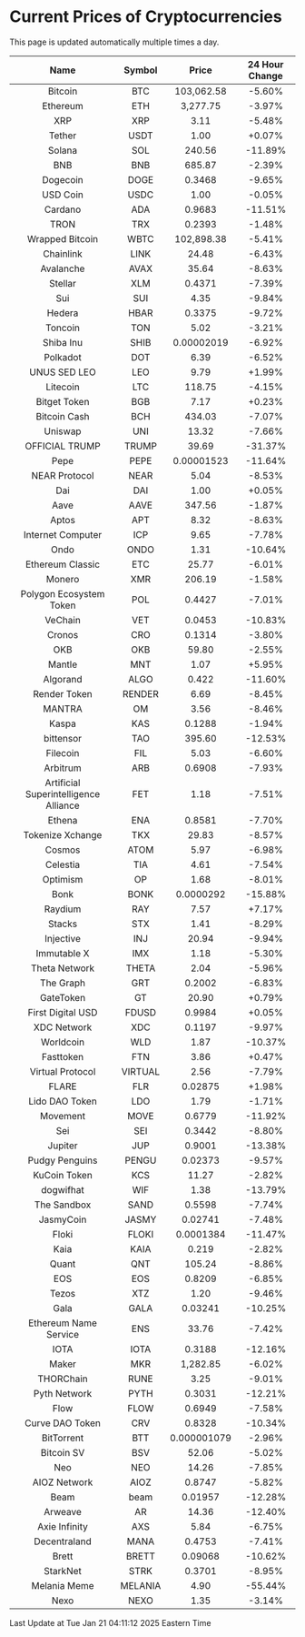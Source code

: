 # Current Prices of Cryptocurrencies
This page is updated automatically multiple times a day.

| Name | Symbol | Price | 24 Hour Change |
| :---: |:---:| :---: | :---: |
| Bitcoin | BTC | 103,062.58 | -5.60% |
| Ethereum | ETH | 3,277.75 | -3.97% |
| XRP | XRP | 3.11 | -5.48% |
| Tether | USDT | 1.00 | +0.07% |
| Solana | SOL | 240.56 | -11.89% |
| BNB | BNB | 685.87 | -2.39% |
| Dogecoin | DOGE | 0.3468 | -9.65% |
| USD Coin | USDC | 1.00 | -0.05% |
| Cardano | ADA | 0.9683 | -11.51% |
| TRON | TRX | 0.2393 | -1.48% |
| Wrapped Bitcoin | WBTC | 102,898.38 | -5.41% |
| Chainlink | LINK | 24.48 | -6.43% |
| Avalanche | AVAX | 35.64 | -8.63% |
| Stellar | XLM | 0.4371 | -7.39% |
| Sui | SUI | 4.35 | -9.84% |
| Hedera | HBAR | 0.3375 | -9.72% |
| Toncoin | TON | 5.02 | -3.21% |
| Shiba Inu | SHIB | 0.00002019 | -6.92% |
| Polkadot | DOT | 6.39 | -6.52% |
| UNUS SED LEO | LEO | 9.79 | +1.99% |
| Litecoin | LTC | 118.75 | -4.15% |
| Bitget Token | BGB | 7.17 | +0.23% |
| Bitcoin Cash | BCH | 434.03 | -7.07% |
| Uniswap | UNI | 13.32 | -7.66% |
| OFFICIAL TRUMP | TRUMP | 39.69 | -31.37% |
| Pepe | PEPE | 0.00001523 | -11.64% |
| NEAR Protocol | NEAR | 5.04 | -8.53% |
| Dai | DAI | 1.00 | +0.05% |
| Aave | AAVE | 347.56 | -1.87% |
| Aptos | APT | 8.32 | -8.63% |
| Internet Computer | ICP | 9.65 | -7.78% |
| Ondo | ONDO | 1.31 | -10.64% |
| Ethereum Classic | ETC | 25.77 | -6.01% |
| Monero | XMR | 206.19 | -1.58% |
| Polygon Ecosystem Token | POL | 0.4427 | -7.01% |
| VeChain | VET | 0.0453 | -10.83% |
| Cronos | CRO | 0.1314 | -3.80% |
| OKB | OKB | 59.80 | -2.55% |
| Mantle | MNT | 1.07 | +5.95% |
| Algorand | ALGO | 0.422 | -11.60% |
| Render Token | RENDER | 6.69 | -8.45% |
| MANTRA | OM | 3.56 | -8.46% |
| Kaspa | KAS | 0.1288 | -1.94% |
| bittensor | TAO | 395.60 | -12.53% |
| Filecoin | FIL | 5.03 | -6.60% |
| Arbitrum | ARB | 0.6908 | -7.93% |
| Artificial Superintelligence Alliance | FET | 1.18 | -7.51% |
| Ethena | ENA | 0.8581 | -7.70% |
| Tokenize Xchange | TKX | 29.83 | -8.57% |
| Cosmos | ATOM | 5.97 | -6.98% |
| Celestia | TIA | 4.61 | -7.54% |
| Optimism | OP | 1.68 | -8.01% |
| Bonk | BONK | 0.0000292 | -15.88% |
| Raydium | RAY | 7.57 | +7.17% |
| Stacks | STX | 1.41 | -8.29% |
| Injective | INJ | 20.94 | -9.94% |
| Immutable X | IMX | 1.18 | -5.30% |
| Theta Network | THETA | 2.04 | -5.96% |
| The Graph | GRT | 0.2002 | -6.83% |
| GateToken | GT | 20.90 | +0.79% |
| First Digital USD | FDUSD | 0.9984 | +0.05% |
| XDC Network | XDC | 0.1197 | -9.97% |
| Worldcoin | WLD | 1.87 | -10.37% |
| Fasttoken | FTN | 3.86 | +0.47% |
| Virtual Protocol | VIRTUAL | 2.56 | -7.79% |
| FLARE | FLR | 0.02875 | +1.98% |
| Lido DAO Token | LDO | 1.79 | -1.71% |
| Movement | MOVE | 0.6779 | -11.92% |
| Sei | SEI | 0.3442 | -8.80% |
| Jupiter | JUP | 0.9001 | -13.38% |
| Pudgy Penguins | PENGU | 0.02373 | -9.57% |
| KuCoin Token | KCS | 11.27 | -2.82% |
| dogwifhat | WIF | 1.38 | -13.79% |
| The Sandbox | SAND | 0.5598 | -7.74% |
| JasmyCoin | JASMY | 0.02741 | -7.48% |
| Floki | FLOKI | 0.0001384 | -11.47% |
| Kaia | KAIA | 0.219 | -2.82% |
| Quant | QNT | 105.24 | -8.86% |
| EOS | EOS | 0.8209 | -6.85% |
| Tezos | XTZ | 1.20 | -9.46% |
| Gala | GALA | 0.03241 | -10.25% |
| Ethereum Name Service | ENS | 33.76 | -7.42% |
| IOTA | IOTA | 0.3188 | -12.16% |
| Maker | MKR | 1,282.85 | -6.02% |
| THORChain | RUNE | 3.25 | -9.01% |
| Pyth Network | PYTH | 0.3031 | -12.21% |
| Flow | FLOW | 0.6949 | -7.58% |
| Curve DAO Token | CRV | 0.8328 | -10.34% |
| BitTorrent | BTT | 0.000001079 | -2.96% |
| Bitcoin SV | BSV | 52.06 | -5.02% |
| Neo | NEO | 14.26 | -7.85% |
| AIOZ Network | AIOZ | 0.8747 | -5.82% |
| Beam | beam | 0.01957 | -12.28% |
| Arweave | AR | 14.36 | -12.40% |
| Axie Infinity | AXS | 5.84 | -6.75% |
| Decentraland | MANA | 0.4753 | -7.41% |
| Brett | BRETT | 0.09068 | -10.62% |
| StarkNet | STRK | 0.3701 | -8.95% |
| Melania Meme | MELANIA | 4.90 | -55.44% |
| Nexo | NEXO | 1.35 | -3.14% |

Last Update at Tue Jan 21 04:11:12 2025 Eastern Time